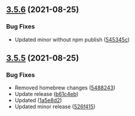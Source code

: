 ## [3.5.6](https://github.com/lakshmiravali/orchestrator/compare/v3.5.5...v3.5.6) (2021-08-25)


### Bug Fixes

* Updated minor without npm publish ([545345c](https://github.com/lakshmiravali/orchestrator/commit/545345c1e6251642665cefb0bae9648e32c3a745))

## [3.5.5](https://github.com/lakshmiravali/orchestrator/compare/v3.5.4...v3.5.5) (2021-08-25)


### Bug Fixes

* Removed homebrew changes ([5488243](https://github.com/lakshmiravali/orchestrator/commit/5488243af6e64f76d63f33322f06cf1592c049aa))
* Update release ([b61c4eb](https://github.com/lakshmiravali/orchestrator/commit/b61c4ebb5e3e1b3c59550d939769ffa379b72cac))
* Updated ([1a5e8d2](https://github.com/lakshmiravali/orchestrator/commit/1a5e8d2576bdc729c1066036f85192dc20319987))
* Updated minor release ([526f415](https://github.com/lakshmiravali/orchestrator/commit/526f4156889efa57224fbf881a3464be7048d106))
